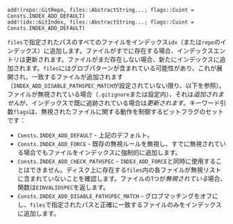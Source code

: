 ```
add!(repo::GitRepo, files::AbstractString...; flags::Cuint = Consts.INDEX_ADD_DEFAULT)
add!(idx::GitIndex, files::AbstractString...; flags::Cuint = Consts.INDEX_ADD_DEFAULT)
```

`files`で指定されたパスのすべてのファイルをインデックス`idx`（または`repo`のインデックス）に追加します。ファイルがすでに存在する場合、インデックスエントリは更新されます。ファイルがまだ存在しない場合、新たにインデックスに追加されます。`files`にはグロブパターンが含まれている可能性があり、これが展開され、一致するファイルが追加されます（`INDEX_ADD_DISABLE_PATHSPEC_MATCH`が設定されていない限り、以下を参照）。ファイルが無視されている場合（`.gitignore`または設定内）、それは*追加されません*が、インデックスで既に追跡されている場合は*更新されます*。キーワード引数`flags`は、無視されたファイルに関する動作を制御するビットフラグのセットです：

  * `Consts.INDEX_ADD_DEFAULT` - 上記のデフォルト。
  * `Consts.INDEX_ADD_FORCE` - 既存の無視ルールを無視し、すでに無視されている場合でもファイルをインデックスに強制的に追加します。
  * `Consts.INDEX_ADD_CHECK_PATHSPEC` - `INDEX_ADD_FORCE`と同時に使用することはできません。ディスク上に存在する`files`内の各ファイルが無視リストに含まれていないことを確認します。ファイルの1つが*無視されている*場合、関数は`EINVALIDSPEC`を返します。
  * `Consts.INDEX_ADD_DISABLE_PATHSPEC_MATCH` - グロブマッチングをオフにし、`files`で指定されたパスと正確に一致するファイルのみをインデックスに追加します。
